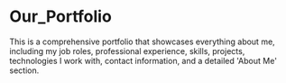 # Our_Portfolio
This is a comprehensive portfolio that showcases everything about me, including my job roles, professional experience, skills, projects, technologies I work with, contact information, and a detailed 'About Me' section.
